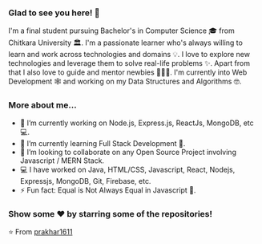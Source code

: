 ### Glad to see you here! 🤩 

I'm a final student pursuing Bachelor's in Computer Science 🎓 from Chitkara University 🏛. I'm a passionate learner who's always willing to learn and work across technologies and domains 💡. I love to explore new technologies and leverage them to solve real-life problems ✨. Apart from that I also love to guide and mentor newbies 👨🏻‍💻. I'm currently into Web Development 🕸️ and working on my Data Structures and Algorithms 🤓.

### More about me...

- 🔭 I’m currently working on Node.js, Express.js, ReactJs, MongoDB, etc 💻.
- 🌱 I’m currently learning Full Stack Development 🚀.
- 👯 I’m looking to collaborate on any Open Source Project involving Javascript / MERN Stack.
- 💻 I have worked on Java, HTML/CSS, Javascript, React, Nodejs, Expressjs, MongoDB, Git, Firebase, etc.
- ⚡ Fun fact: Equal is Not Always Equal in Javascript 🤣.

### Show some ❤️ by starring some of the repositories!

⭐️ From [prakhar1611](https://github.com/prakhar1611)